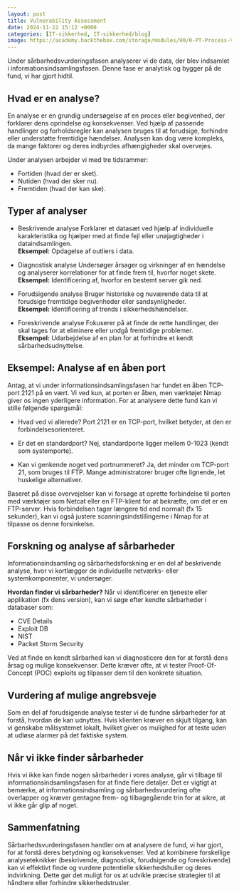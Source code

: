 ```yaml
---
layout: post
title: Vulnerability Assessment
date: 2024-11-22 15:12 +0000
categories: [IT-sikkerhed, IT-sikkerhed/blog]
image: https://academy.hackthebox.com/storage/modules/90/0-PT-Process-VA.png
---
```


Under sårbarhedsvurderingsfasen analyserer vi de data, der blev indsamlet i informationsindsamlingsfasen. Denne fase er analytisk og bygger på de fund, vi har gjort hidtil.

## Hvad er en analyse?
En analyse er en grundig undersøgelse af en proces eller begivenhed, der forklarer dens oprindelse og konsekvenser. Ved hjælp af passende handlinger og forholdsregler kan analysen bruges til at forudsige, forhindre eller understøtte fremtidige hændelser. Analysen kan dog være kompleks, da mange faktorer og deres indbyrdes afhængigheder skal overvejes.

Under analysen arbejder vi med tre tidsrammer:

- Fortiden (hvad der er sket).
- Nutiden (hvad der sker nu).
- Fremtiden (hvad der kan ske).

## Typer af analyser

- Beskrivende analyse
  Forklarer et datasæt ved hjælp af individuelle karakteristika og hjælper med at finde fejl eller unøjagtigheder i dataindsamlingen.  
  **Eksempel:** Opdagelse af outliers i data.

- Diagnostisk analyse
  Undersøger årsager og virkninger af en hændelse og analyserer korrelationer for at finde frem til, hvorfor noget skete.  
  **Eksempel:** Identificering af, hvorfor en bestemt server gik ned.

- Forudsigende analyse
  Bruger historiske og nuværende data til at forudsige fremtidige begivenheder eller sandsynligheder.  
  **Eksempel:** Identificering af trends i sikkerhedshændelser.

- Foreskrivende analyse
  Fokuserer på at finde de rette handlinger, der skal tages for at eliminere eller undgå fremtidige problemer.  
  **Eksempel:** Udarbejdelse af en plan for at forhindre et kendt sårbarhedsudnyttelse.

## Eksempel: Analyse af en åben port
Antag, at vi under informationsindsamlingsfasen har fundet en åben TCP-port 2121 på en vært. Vi ved kun, at porten er åben, men værktøjet Nmap giver os ingen yderligere information. For at analysere dette fund kan vi stille følgende spørgsmål:

- Hvad ved vi allerede?
Port 2121 er en TCP-port, hvilket betyder, at den er forbindelsesorienteret.

- Er det en standardport?
Nej, standardporte ligger mellem 0-1023 (kendt som systemporte).

- Kan vi genkende noget ved portnummeret?
Ja, det minder om TCP-port 21, som bruges til FTP. Mange administratorer bruger ofte lignende, let huskelige alternativer.

Baseret på disse overvejelser kan vi forsøge at oprette forbindelse til porten med værktøjer som Netcat eller en FTP-klient for at bekræfte, om det er en FTP-server. Hvis forbindelsen tager længere tid end normalt (fx 15 sekunder), kan vi også justere scanningsindstillingerne i Nmap for at tilpasse os denne forsinkelse.

## Forskning og analyse af sårbarheder
Informationsindsamling og sårbarhedsforskning er en del af beskrivende analyse, hvor vi kortlægger de individuelle netværks- eller systemkomponenter, vi undersøger.

**Hvordan finder vi sårbarheder?**
Når vi identificerer en tjeneste eller applikation (fx dens version), kan vi søge efter kendte sårbarheder i databaser som:

- CVE Details
- Exploit DB
- NIST
- Packet Storm Security

Ved at finde en kendt sårbarhed kan vi diagnosticere den for at forstå dens årsag og mulige konsekvenser. Dette kræver ofte, at vi tester Proof-Of-Concept (POC) exploits og tilpasser dem til den konkrete situation.

## Vurdering af mulige angrebsveje
Som en del af forudsigende analyse tester vi de fundne sårbarheder for at forstå, hvordan de kan udnyttes. Hvis klienten kræver en skjult tilgang, kan vi genskabe målsystemet lokalt, hvilket giver os mulighed for at teste uden at udløse alarmer på det faktiske system.

## Når vi ikke finder sårbarheder
Hvis vi ikke kan finde nogen sårbarheder i vores analyse, går vi tilbage til informationsindsamlingsfasen for at finde flere detaljer. Det er vigtigt at bemærke, at informationsindsamling og sårbarhedsvurdering ofte overlapper og kræver gentagne frem- og tilbagegående trin for at sikre, at vi ikke går glip af noget.

## Sammenfatning
Sårbarhedsvurderingsfasen handler om at analysere de fund, vi har gjort, for at forstå deres betydning og konsekvenser. Ved at kombinere forskellige analyseteknikker (beskrivende, diagnostisk, forudsigende og foreskrivende) kan vi effektivt finde og vurdere potentielle sikkerhedshuller og deres indvirkning. Dette gør det muligt for os at udvikle præcise strategier til at håndtere eller forhindre sikkerhedstrusler.

